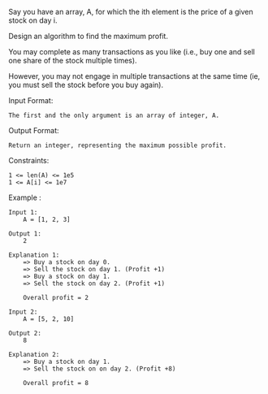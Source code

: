 Say you have an array, A, for which the ith element is the price of a given stock on day i.

Design an algorithm to find the maximum profit.

You may complete as many transactions as you like (i.e., buy one and sell one share of the stock multiple times).

However, you may not engage in multiple transactions at the same time (ie, you must sell the stock before you buy again).

Input Format:
```
The first and the only argument is an array of integer, A.
```
Output Format:
```
Return an integer, representing the maximum possible profit.
```
Constraints:
```
1 <= len(A) <= 1e5
1 <= A[i] <= 1e7
```
Example :
```
Input 1:
    A = [1, 2, 3]

Output 1:
    2

Explanation 1:
    => Buy a stock on day 0.
    => Sell the stock on day 1. (Profit +1)
    => Buy a stock on day 1.
    => Sell the stock on day 2. (Profit +1)
    
    Overall profit = 2

Input 2:
    A = [5, 2, 10]

Output 2:
    8

Explanation 2:
    => Buy a stock on day 1.
    => Sell the stock on on day 2. (Profit +8)
    
    Overall profit = 8
```